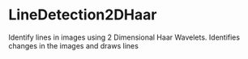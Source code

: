 # LineDetection2DHaar
Identify lines in images using 2 Dimensional Haar Wavelets. Identifies changes in the images and draws lines
